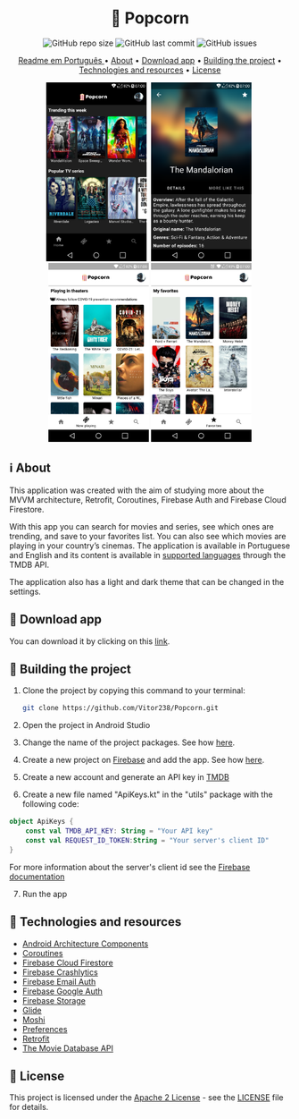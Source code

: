 <h1 align="center"> 🍿 Popcorn </h1>

<p align="center">
<img alt="GitHub repo size" src="https://img.shields.io/github/repo-size/Vitor238/Popcorn">

<img alt="GitHub last commit" src="https://img.shields.io/github/last-commit/Vitor238/Popcorn">

<img alt="GitHub issues" src="https://img.shields.io/github/issues/Vitor238/Popcorn">

</p>

<p align="center">
 <a href="./README-PT-BR.md">Readme em Português </a> •
 <a href="#information_source-about">About</a> •
 <a href="#iphone-download-app">Download app</a> •
 <a href="#hammer-building-the-project">Building the project</a> •
 <a href="#rocket-technologies-and-resources">Technologies and resources</a> •
 <a href="#memo--license">License</a>
</p>

<p align="center">
<img src="./screenshots/home_en_us.png" alt="Home" 
width="180">
<img src="./screenshots/info_en_us.png" 
alt="Info" width="180" hspace="4">
<img src="screenshots/now_playing_en_us.png" alt="Now playing" 
width="180">
<img src="./screenshots/favorites_en_us.png" alt="Favorites" 
width="180">
</p>

## :information_source: About

This application was created with the aim of studying more about the MVVM architecture, Retrofit, Coroutines, Firebase Auth and Firebase Cloud Firestore.

With this app you can search for movies and series, see which ones are trending, and save to your favorites list. You can also see which movies are playing in your country’s cinemas. The application is available in Portuguese and English and its content is available in [supported languages](https://developers.themoviedb.org/3/configuration/get-languages) through the TMDB API.

The application also has a light and dark theme that can be changed in the settings.

## :iphone: Download app

You can download it by clicking on this [link](https://github.com/Vitor238/Popcorn/releases/download/v2.0.1/popcorn.apk).

## :hammer: Building the project

1. Clone the project by copying this command to your terminal:

   ```bash
   git clone https://github.com/Vitor238/Popcorn.git
   ```

2. Open the project in Android Studio

3. Change the name of the project packages. See how [here](https://stackoverflow.com/a/29092698/9729980).

4. Create a new project on [Firebase](https://console.firebase.google.com/) and add the app. See how [here](https://firebase.google.com/docs/android/setup).

5. Create a new account and generate an API key in [TMDB](https://developers.themoviedb.org/3/getting-started/introduction)

6. Create a new file named "ApiKeys.kt" in the "utils" package with the following code:

```kotlin
object ApiKeys {
    const val TMDB_API_KEY: String = "Your API key"
    const val REQUEST_ID_TOKEN:String = "Your server's client ID"
}
```

For more information about the server's client id see the [Firebase documentation](https://firebase.google.com/docs/auth/android/google-signin#authenticate_with_firebase)

7. Run the app

## :rocket: Technologies and resources

- [Android Architecture Components](https://developer.android.com/topic/libraries/architecture)
- [Coroutines](https://developer.android.com/kotlin/coroutines)
- [Firebase Cloud Firestore](https://firebase.google.com/docs/firestore/quickstart)
- [Firebase Crashlytics](https://firebase.google.com/docs/crashlytics/get-started?platform=android)
- [Firebase Email Auth](https://firebase.google.com/docs/auth/android/password-auth)
- [Firebase Google Auth](https://firebase.google.com/docs/auth/android/google-signin)
- [Firebase Storage](https://firebase.google.com/docs/storage/android/start)
- [Glide](https://github.com/bumptech/glide)
- [Moshi](https://github.com/square/moshi)
- [Preferences](https://developer.android.com/jetpack/androidx/releases/preference)
- [Retrofit](https://github.com/square/retrofit)
- [The Movie Database API](https://www.themoviedb.org/documentation/api)


## :memo:  License

This project is licensed under the [Apache 2 License](https://www.apache.org/licenses/LICENSE-2.0https://www.apache.org/licenses/LICENSE-2.0) - see the [LICENSE](LICENSE) file for details.
